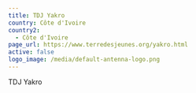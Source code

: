 ```yaml
---
title: TDJ Yakro
country: Côte d'Ivoire
country2:
  - Côte d'Ivoire
page_url: https://www.terredesjeunes.org/yakro.html
active: false
logo_image: /media/default-antenna-logo.png
---
```

TDJ Yakro